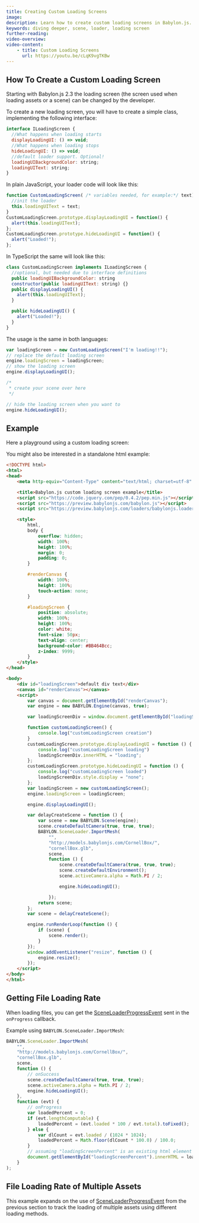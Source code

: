 ```yaml
---
title: Creating Custom Loading Screens
image: 
description: Learn how to create custom loading screens in Babylon.js.
keywords: diving deeper, scene, loader, loading screen
further-reading:
video-overview:
video-content:
    - title: Custom Loading Screens
      url: https://youtu.be/cLqK9vgTKBw
---
```


## How To Create a Custom Loading Screen

Starting with Babylon.js 2.3 the loading screen (the screen used when loading assets or a scene) can be changed by the developer.

To create a new loading screen, you will have to create a simple class, implementing the following interface:

```javascript
interface ILoadingScreen {
  //What happens when loading starts
  displayLoadingUI: () => void;
  //What happens when loading stops
  hideLoadingUI: () => void;
  //default loader support. Optional!
  loadingUIBackgroundColor: string;
  loadingUIText: string;
}
```

In plain JavaScript, your loader code will look like this:

```javascript
function CustomLoadingScreen( /* variables needed, for example:*/ text) {
  //init the loader
  this.loadingUIText = text;
}
CustomLoadingScreen.prototype.displayLoadingUI = function() {
  alert(this.loadingUIText);
};
CustomLoadingScreen.prototype.hideLoadingUI = function() {
  alert("Loaded!");
};
```

In TypeScript the same will look like this:

```javascript
class CustomLoadingScreen implements ILoadingScreen {
  //optional, but needed due to interface definitions
  public loadingUIBackgroundColor: string
  constructor(public loadingUIText: string) {}
  public displayLoadingUI() {
    alert(this.loadingUIText);
  }

  public hideLoadingUI() {
    alert("Loaded!");
  }
}
```

The usage is the same in both languages:

```javascript
var loadingScreen = new CustomLoadingScreen("I'm loading!!");
// replace the default loading screen
engine.loadingScreen = loadingScreen;
// show the loading screen
engine.displayLoadingUI();

/*
 * create your scene over here
 */

// hide the loading screen when you want to
engine.hideLoadingUI();
```

## Example

Here a playground using a custom loading screen:

<Playground id="#5Y2GIC#39" title="Custom Loading Screen Example" description="Simple example showing how to create and use a custom loading screen."/>

You might also be interested in a standalone html example:

```html
<!DOCTYPE html>
<html>
<head>
    <meta http-equiv="Content-Type" content="text/html; charset=utf-8" />

    <title>Babylon.js custom loading screen example</title>
    <script src="https://code.jquery.com/pep/0.4.2/pep.min.js"></script>
    <script src="https://preview.babylonjs.com/babylon.js"></script>
    <script src="https://preview.babylonjs.com/loaders/babylonjs.loaders.js"></script>

    <style>
        html,
        body {
            overflow: hidden;
            width: 100%;
            height: 100%;
            margin: 0;
            padding: 0;
        }

        #renderCanvas {
            width: 100%;
            height: 100%;
            touch-action: none;
        }

        #loadingScreen {
            position: absolute;
            width: 100%;
            height: 100%;
            color: white;
            font-size: 50px;
            text-align: center;
            background-color: #BB464Bcc;
            z-index: 9999;
        }
    </style>
</head>

<body>
    <div id="loadingScreen">default div text</div>
    <canvas id="renderCanvas"></canvas>
    <script>
        var canvas = document.getElementById("renderCanvas");
        var engine = new BABYLON.Engine(canvas, true);

        var loadingScreenDiv = window.document.getElementById("loadingScreen");

        function customLoadingScreen() {
            console.log("customLoadingScreen creation")
        }
        customLoadingScreen.prototype.displayLoadingUI = function () {
            console.log("customLoadingScreen loading")
            loadingScreenDiv.innerHTML = "loading";
        };
        customLoadingScreen.prototype.hideLoadingUI = function () {
            console.log("customLoadingScreen loaded")
            loadingScreenDiv.style.display = "none";
        };
        var loadingScreen = new customLoadingScreen();
        engine.loadingScreen = loadingScreen;

        engine.displayLoadingUI();

        var delayCreateScene = function () {
            var scene = new BABYLON.Scene(engine);
            scene.createDefaultCamera(true, true, true);
            BABYLON.SceneLoader.ImportMesh(
                "",
                "http://models.babylonjs.com/CornellBox/",
                "cornellBox.glb",
                scene,
                function () {
                    scene.createDefaultCamera(true, true, true);
                    scene.createDefaultEnvironment();
                    scene.activeCamera.alpha = Math.PI / 2;

                    engine.hideLoadingUI();

                });
            return scene;
        };
        var scene = delayCreateScene();

        engine.runRenderLoop(function () {
            if (scene) {
                scene.render();
            }
        });
        window.addEventListener("resize", function () {
            engine.resize();
        });
    </script>
</body>
</html>
```

## Getting File Loading Rate

When loading files, you can get the [SceneLoaderProgressEvent](/typedoc/classes/babylon.sceneloader) sent in the `onProgress` callback.

Example using `BABYLON.SceneLoader.ImportMesh`:

```javascript
BABYLON.SceneLoader.ImportMesh(
    "",
    "http://models.babylonjs.com/CornellBox/",
    "cornellBox.glb",
    scene,
    function () {
        // onSuccess
        scene.createDefaultCamera(true, true, true);
        scene.activeCamera.alpha = Math.PI / 2;
        engine.hideLoadingUI();
    },
    function (evt) {
        // onProgress
        var loadedPercent = 0;
        if (evt.lengthComputable) {
            loadedPercent = (evt.loaded * 100 / evt.total).toFixed();
        } else {
            var dlCount = evt.loaded / (1024 * 1024);
            loadedPercent = Math.floor(dlCount * 100.0) / 100.0;
        }
        // assuming "loadingScreenPercent" is an existing html element
        document.getElementById("loadingScreenPercent").innerHTML = loadedPercent;
    }
);


```

## File Loading Rate of Multiple Assets

This example expands on the use of [SceneLoaderProgressEvent](/typedoc/classes/babylon.sceneloader) from the previous section to track the loading of multiple assets using different loading methods.

<Playground id="#BCU1XR#6700" title="Loading Rate of Multiple Assets" description="Example showing how to get a loading rate for multiple assets."/>